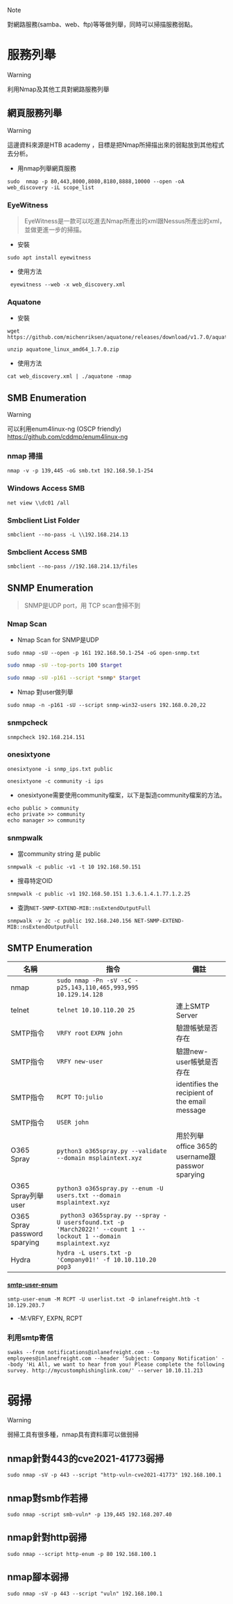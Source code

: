 >[!NOTE]
>對網路服務(samba、web、ftp)等等做列舉，同時可以掃描服務弱點。
# 服務列舉

>[!WARNING]
>利用Nmap及其他工具對網路服務列舉
## 網頁服務列舉
>[!WARNING]
>這邊資料來源是HTB academy ，目標是把Nmap所掃描出來的弱點放到其他程式去分析。
- 用nmap列舉網頁服務
``` shell-session
sudo  nmap -p 80,443,8000,8080,8180,8888,10000 --open -oA web_discovery -iL scope_list 
```
### EyeWitness
>EyeWitness是一款可以吃進去Nmap所產出的xml跟Nessus所產出的xml，並做更進一步的掃描。
- 安裝
```shell-session
sudo apt install eyewitness
```
- 使用方法
```shell-session
 eyewitness --web -x web_discovery.xml
```
### Aquatone
 - 安裝
```shell-session
wget https://github.com/michenriksen/aquatone/releases/download/v1.7.0/aquatone_linux_amd64_1.7.0.zip
```
```shell-session
unzip aquatone_linux_amd64_1.7.0.zip 
```
- 使用方法
```shell-session
cat web_discovery.xml | ./aquatone -nmap
```

## SMB Enumeration
>[!WARNING]
>可以利用enum4linux-ng (OSCP friendly)
>https://github.com/cddmp/enum4linux-ng
### nmap 掃描 
``` 
nmap -v -p 139,445 -oG smb.txt 192.168.50.1-254
```
### Windows Access SMB
```
net view \\dc01 /all
```
### Smbclient List Folder
``` 
smbclient --no-pass -L \\192.168.214.13
```
### Smbclient Access SMB
```
smbclient --no-pass //192.168.214.13/files
```
## SNMP Enumeration
> SNMP是UDP port，用 TCP scan會掃不到
### Nmap Scan 
* Nmap Scan for SNMP是UDP 
```
sudo nmap -sU --open -p 161 192.168.50.1-254 -oG open-snmp.txt
```
```bash
sudo nmap -sU --top-ports 100 $target
```
```bash
sudo nmap -sU -p161 --script *snmp* $target
```
* Nmap 對user做列舉
```
sudo nmap -n -p161 -sU --script snmp-win32-users 192.168.0.20,22
```

### snmpcheck
```
snmpcheck 192.168.214.151
```
### onesixtyone
```
onesixtyone -i snmp_ips.txt public
```
```
onesixtyone -c community -i ips
```
* onesixtyone需要使用community檔案，以下是製造community檔案的方法。 
```
echo public > community
echo private >> community
echo manager >> community
```
### snmpwalk
* 當community string 是 public
```
snmpwalk -c public -v1 -t 10 192.168.50.151
```
* 搜尋特定OID
```
snmpwalk -c public -v1 192.168.50.151 1.3.6.1.4.1.77.1.2.25
```
- 查詢`NET-SNMP-EXTEND-MIB::nsExtendOutputFull`
```
snmpwalk -v 2c -c public 192.168.240.156 NET-SNMP-EXTEND-MIB::nsExtendOutputFull
```
## SMTP Enumeration

| 名稱                         | 指令                                                                                                             | 備註                                            |
| ---------------------------- | ---------------------------------------------------------------------------------------------------------------- | ----------------------------------------------- |
| nmap                         | `sudo nmap -Pn -sV -sC -p25,143,110,465,993,995 10.129.14.128`                                                   |                                                 |
| telnet                       | `telnet 10.10.110.20 25`                                                                                         | 連上SMTP Server                                 |
| SMTP指令                     | `VRFY root` `EXPN john`                                                                                          | 驗證帳號是否存在                                |
| SMTP指令                     | `VRFY new-user`                                                                                                  | 驗證new-user帳號是否存在                        |
| SMTP指令                     | `RCPT TO:julio`                                                                                                  | identifies the recipient of the email message   |
| SMTP指令                     | `USER john`                                                                                                      |                                                 |
| O365 Spray                   | `python3 o365spray.py --validate --domain msplaintext.xyz`                                                       | 用於列舉office 365的username跟 passwor sparying |
| O365 Spray列舉user           | `python3 o365spray.py --enum -U users.txt --domain msplaintext.xyz    `                                          |                                                 |
| O365 Spray password sparying | ` python3 o365spray.py --spray -U usersfound.txt -p 'March2022!' --count 1 --lockout 1 --domain msplaintext.xyz` |                                                 |
| Hydra                        | `hydra -L users.txt -p 'Company01!' -f 10.10.110.20 pop3`                                                        |  

#### [smtp-user-enum](https://github.com/pentestmonkey/smtp-user-enum)

``` 
smtp-user-enum -M RCPT -U userlist.txt -D inlanefreight.htb -t 10.129.203.7
```

*  -M:VRFY, EXPN, RCPT
###  利用smtp寄信

``` 
swaks --from notifications@inlanefreight.com --to employees@inlanefreight.com --header 'Subject: Company Notification' --body 'Hi All, we want to hear from you! Please complete the following survey. http://mycustomphishinglink.com/' --server 10.10.11.213
```
# 弱掃

>[!WARNING]
>弱掃工具有很多種，nmap具有資料庫可以做弱掃
## nmap針對443的cve2021-41773弱掃

``` 
sudo nmap -sV -p 443 --script "http-vuln-cve2021-41773" 192.168.100.1 
```
## nmap對smb作若掃
``` 
sudo nmap -script smb-vuln* -p 139,445 192.168.207.40
```
## nmap針對http弱掃

``` 
sudo nmap --script http-enum -p 80 192.168.100.1 
```
## nmap腳本弱掃

``` 
sudo nmap -sV -p 443 --script "vuln" 192.168.100.1 
```


